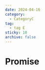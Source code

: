 ```yaml
---
date: 2024-04-16
category:
  - CategoryC
tag:
  - tag E
sticky: 10
archive: false
---
```


# Promise